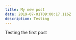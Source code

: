 ```yaml
---
title: My new post
date: 2019-07-01T09:00:17.116Z
description: Testing
---
```

Testing the first post
